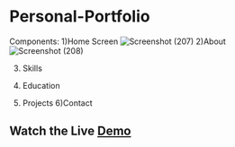 # Personal-Portfolio
Components:
1)Home Screen
![Screenshot (207)](https://github.com/bhumikachinta/My_Portfolio/assets/126902252/6ffe9378-e2f2-483f-90ec-3c562299ca26)
2)About
![Screenshot (208)](https://github.com/bhumikachinta/My_Portfolio/assets/126902252/4d525a21-dcdf-4501-a6d7-1e489e38f10b)

3) Skills

4) Education
5) Projects
6)Contact
## Watch the Live [Demo](http://127.0.0.1:5502/Personal-Portfolio-main/Portfolio-Website/index.html)
